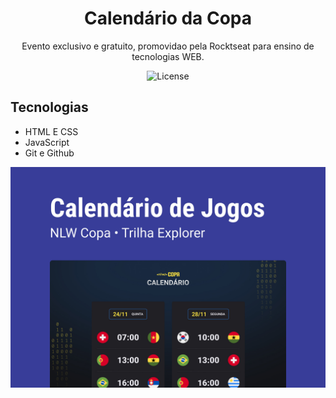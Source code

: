 <h1 align="center"> Calendário da Copa</h1>

<p align="center">
Evento exclusivo e gratuito, promovidao pela Rocktseat para ensino de tecnologias WEB.</p>

<p align="center">
<img alt="License" src="https://img.shields.io/static/v1?label=license&message=MIT&color=49AA26&labelColor=000000">
<p>

## Tecnologias

- HTML E CSS
- JavaScript
- Git e Github

<p align="center">
<img alt="calendario da copa" src="./capa/capa.jpg">
<p>